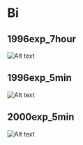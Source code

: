 # Bi

## 1996exp_7hour

![Alt text](Bi_1996exp_7hour.png)

## 1996exp_5min

![Alt text](Bi_1996exp_5min.png)

## 2000exp_5min

![Alt text](Bi_2000exp_5min.png)

